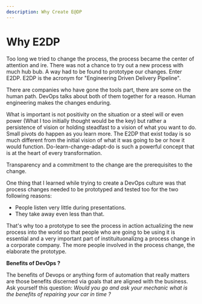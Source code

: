 ```yaml
---
description: Why Create E@DP
---
```


# Why E2DP

Too long we tried to change the process, the process became the center of attention and ire. There was not a chance to try out a new process with much hub bub. A way had to be found to prototype our changes. Enter E2DP. E2DP is the acronym for "Engineering Driven Delivery Pipeline".

There are companies who have gone the tools part, there are some on the human path. DevOps talks about both of them together for a reason. Human engineering makes the changes enduring.

What is important is not positivity on the situation or a steel will or even power \(What I too initially thought would be the key\) but rather a persistence of vision or holding steadfast to a vision of what you want to do. Small pivots do happen as you learn more. The E2DP that exist today is so much different from the initial vision of what it was going to be or how it would function. Do-learn-change-adapt-do is such a powerful concept that is at the heart of every transformation.

Transparency and a commitment to the change are the prerequisites to the change.

One thing that I learned while trying to create a DevOps culture was that process changes needed to be prototyped and tested too for the two following reasons: 

* People listen very little during presentations.
* They take away even less than that.

That's why too a prototype to see the process in action actualizing the new process into the world so that people who are going to be using it is essential and a very important part of instituituonalizng a process change in a corporate company. The more people involved in the process change, the elaborate the prototype.

**Benefits of DevOps ?**

The benefits of Devops or anything form of automation that really matters are those benefits discerned via goals that are aligned with the business. Ask yourself this question: _Would you go and ask your mechanic what is the benefits of repairing your car in time ?_

